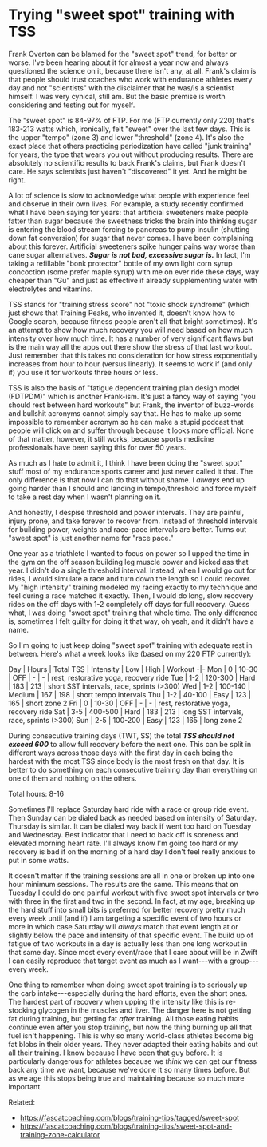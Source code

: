 # Trying "sweet spot" training with TSS

Frank Overton can be blamed for the "sweet spot" trend, for better or worse. I've been hearing about it for almost a year now and always questioned the science on it, because there isn't any, at all. Frank's claim is that people should trust coaches who work with endurance athletes every day and not "scientists" with the disclaimer that he was/is a scientist himself. I was very cynical, still am. But the basic premise is worth considering and testing out for myself.

The "sweet spot" is 84-97% of FTP. For me (FTP currently only 220) that's 183-213 watts which, ironically, felt "sweet" over the last few days. This is the upper "tempo" (zone 3) and lower "threshold" (zone 4). It's also the exact place that others practicing periodization have called "junk training" for years, the type that wears you out without producing results. There are absolutely no scientific results to back Frank's claims, but Frank doesn't care. He says scientists just haven't "discovered" it yet. And he might be right.

A lot of science is slow to acknowledge what people with experience feel and observe in their own lives. For example, a study recently confirmed what I have been saying for years: that artificial sweeteners make people fatter than sugar because the sweetness tricks the brain into thinking sugar is entering the blood stream forcing to pancreas to pump insulin (shutting down fat conversion) for sugar that never comes. I have been complaining about this forever. Artificial sweeteners spike hunger pains way worse than cane sugar alternatives. ***Sugar is not bad, excessive sugar is.*** In fact, I'm taking a refillable "bonk protector" bottle of my own light corn syrup concoction (some prefer maple syrup) with me on ever ride these days, way cheaper than "Gu" and just as effective if already supplementing water with electrolytes and vitamins.

TSS stands for "training stress score" not "toxic shock syndrome" (which just shows that Training Peaks, who invented it, doesn't know how to Google search, because fitness people aren't all that bright sometimes). It's an attempt to show how much recovery you will need based on how much intensity over how much time. It has a number of very significant flaws but is the main way all the apps out there show the stress of that last workout. Just remember that this takes no consideration for how stress exponentially increases from hour to hour (versus linearly). It seems to work if (and only if) you use it for workouts three hours or less.

TSS is also the basis of "fatigue dependent training plan design model (FDTPDM)" which is another Frank-ism. It's just a fancy way of saying "you should rest between hard workouts" but Frank, the inventor of buzz-words and bullshit acronyms cannot simply say that. He has to make up some impossible to remember acronym so he can make a stupid podcast that people will click on and suffer through because it looks more official. None of that matter, however, it still works, because sports medicine professionals have been saying this for over 50 years.

As much as I hate to admit it, I think I have been doing the "sweet spot" stuff most of my endurance sports career and just never called it that. The only difference is that now I can do that without shame. I *always* end up going harder than I should and landing in tempo/threshold and force myself to take a rest day when I wasn't planning on it.

And honestly, I despise threshold and power intervals. They are painful, injury prone, and take forever to recover from. Instead of threshold intervals for building power, weights and race-pace intervals are better. Turns out "sweet spot" is just another name for "race pace."

One year as a triathlete I wanted to focus on power so I upped the time in the gym on the off season building leg muscle power and kicked ass that year. I didn't do a single threshold interval. Instead, when I would go out for rides, I would simulate a race and turn down the length so I could recover. My "high intensity" training modeled my racing exactly to my technique and feel during a race matched it exactly. Then, I would do long, slow recovery rides on the off days with 1-2 completely off days for full recovery. Guess what, I was doing "sweet spot" training that whole time. The only difference is, sometimes I felt guilty for doing it that way, oh yeah, and it didn't have a name.

So I'm going to just keep doing "sweet spot" training with adequate rest in between. Here's what a week looks like (based on my 220 FTP currently):

Day | Hours | Total TSS | Intensity | Low | High | Workout
-|-
Mon | 0   | 10-30   | OFF    | -   | -   | rest, restorative yoga, recovery ride
Tue | 1-2 | 120-300 | Hard   | 183 | 213 | short SST intervals, race, sprints (>300)
Wed | 1-2 | 100-140 | Medium | 167 | 198 | short tempo intervals
Thu | 1-2 | 40-100  | Easy   | 123 | 165 | short zone 2
Fri | 0   | 10-30   | OFF    | -   | -   | rest, restorative yoga, recovery ride
Sat | 3-5 | 400-500 | Hard   | 183 | 213 | long SST intervals, race, sprints (>300)
Sun | 2-5 | 100-200 | Easy   | 123 | 165 | long zone 2

During consecutive training days (TWT, SS) the total ***TSS should not exceed 600*** to allow full recovery before the next one. This can be split in different ways across those days with the first day in each being the hardest with the most TSS since body is the most fresh on that day. It is better to do something on each consecutive training day than everything on one of them and nothing on the others.

Total hours: 8-16

Sometimes I'll replace Saturday hard ride with a race or group ride event. Then Sunday can be dialed back as needed based on intensity of Saturday. Thursday is similar. It can be dialed way back if went too hard on Tuesday and Wednesday. Best indicator that I need to back off is soreness and elevated morning heart rate. I'll always know I'm going too hard or my recovery is bad if on the morning of a hard day I don't feel really anxious to put in some watts.

It doesn't matter if the training sessions are all in one or broken up into one hour minimum sessions. The results are the same. This means that on Tuesday I could do one painful workout with five sweet spot intervals or two with three in the first and two in the second. In fact, at my age, breaking up the hard stuff into small bits is preferred for better recovery pretty much every week until (and if) I am targeting a specific event of two hours or more in which case Saturday will *always* match that event length at or slightly below the pace and intensity of that specific event. The build up of fatigue of two workouts in a day is actually less than one long workout in that same day. Since most every event/race that I care about will be in Zwift I can easily reproduce that target event as much as I want---with a group---every week.

One thing to remember when doing sweet spot training is to seriously up the carb intake---especially during the hard efforts, even the short ones. The hardest part of recovery when upping the intensity like this is re-stocking glycogen in the muscles and liver. The danger here is not getting fat during training, but getting fat *after* training. All those eating habits continue even after you stop training, but now the thing burning up all that fuel isn't happening. This is why so many world-class athletes become big fat blobs in their older years. They never adapted their eating habits and cut all their training. I know because I have been that guy before. It is particularly dangerous for athletes because we *think* we can get our fitness back any time we want, because we've done it so many times before. But as we age this stops being true and maintaining because so much more important.

Related:

* <https://fascatcoaching.com/blogs/training-tips/tagged/sweet-spot>
* <https://fascatcoaching.com/blogs/training-tips/sweet-spot-and-training-zone-calculator>
